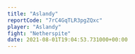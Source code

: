 ```yaml
---
title: "Aslandy"
reportCode: "7rC4GqTLR3pgZQxc"
player: "Aslandy"
fight: "Netherspite"
date: 2021-08-01T19:04:53.731000+00:00
---
```

